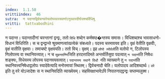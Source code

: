 ```yaml
---
index:  1.1.58
vrittiindex:  46
sutra:  न पदान्तद्विर्वचनवरेयलोपस्वरसवर्णाऽनुस्वारदीर्घजश्चर्विधिषु
vritti:  tattvabodhini 
---
```


न पदान्त। पदान्तादीनां चरन्तानां द्वन्द्वः, ततो `विधि` शब्देन कर्मषष्ठ�न्तस्य समासः। विधिशब्दश्च भावसाधनो-विधानं विधिरिति। स च द्वन्द्वान्ते श्रूयमाणत्वांत्प्रत्येकं संबध्यते। पदस्य चरमावयव इति। वृक्षं वेतीति वृक्षवीः, वृक्षं वातीति वृक्षवाः। तमाचष्टे वृक्षवयति। ततो विच्। वृक्षव्। इह `लोपो व्योर्वली`ति वलोपो न, टिलोपस्य णिलोपस्य वा स्थानिवत्त्वात्। न च `सुबन्ताण्णि`जिति हरदत्तादिमते अन्तर्वर्तिसुपा पदत्वात् `न पदान्ते`ति निषेधः शङ्क्यः, विधेयस्य लोपस्य पदानवयवत्वात्। `पदान्तस्य स्थाने विधौ ने`ति व्याख्याने तु `न पदान्ते`ति स्थानिवत्त्वनिषेधाद्वलोपः स्यादेवेत्यादि मनोरमायां स्थितम्। द्विर्वचनादौ चेति। यलोपादय आदिशब्दार्थः। `वरे` इति तु वरे योऽजादेशः स न स्थानिवदिति व्याख्येयम्। सहविवक्षाभावेऽपि निपातनाद्द्वन्द्वः सप्तम्यलुक्व।

